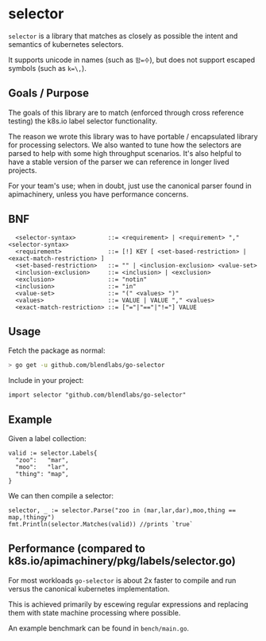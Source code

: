 selector
===========

`selector` is a library that matches as closely as possible the intent and semantics of kubernetes selectors.

It supports unicode in names (such as `함=수`), but does not support escaped symbols (such as `k=\,`).

## Goals / Purpose

The goals of this library are to match (enforced through cross reference testing) the k8s.io label selector functionality.

The reason we wrote this library was to have portable / encapsulated library for processing selectors. We also wanted to tune how
the selectors are parsed to help with some high throughput scenarios. It's also helpful to have a stable version of the parser we can reference in longer lived projects.

For your team's use; when in doubt, just use the canonical parser found in apimachinery, unless you have performance concerns.

## BNF
```
  <selector-syntax>         ::= <requirement> | <requirement> "," <selector-syntax>
  <requirement>             ::= [!] KEY [ <set-based-restriction> | <exact-match-restriction> ]
  <set-based-restriction>   ::= "" | <inclusion-exclusion> <value-set>
  <inclusion-exclusion>     ::= <inclusion> | <exclusion>
  <exclusion>               ::= "notin"
  <inclusion>               ::= "in"
  <value-set>               ::= "(" <values> ")"
  <values>                  ::= VALUE | VALUE "," <values>
  <exact-match-restriction> ::= ["="|"=="|"!="] VALUE
```

## Usage

Fetch the package as normal:
```bash
> go get -u github.com/blendlabs/go-selector
```

Include in your project:
```golang
import selector "github.com/blendlabs/go-selector"
```

## Example

Given a label collection:
```golang
valid := selector.Labels{
  "zoo":   "mar",
  "moo":   "lar",
  "thing": "map",
}
```

We can then compile a selector:

```golang
selector, _ := selector.Parse("zoo in (mar,lar,dar),moo,thing == map,!thingy")
fmt.Println(selector.Matches(valid)) //prints `true`
```

## Performance (compared to k8s.io/apimachinery/pkg/labels/selector.go)

For most workloads `go-selector` is about 2x faster to compile and run versus the canonical kubernetes implementation.

This is achieved primarily by escewing regular expressions and replacing them with state machine processing where possible. 

An example benchmark can be found in `bench/main.go`.
